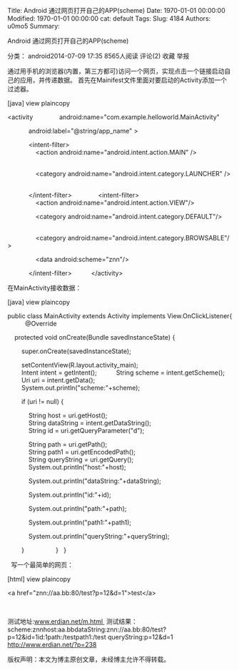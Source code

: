 Title: Android 通过网页打开自己的APP(scheme)
Date: 1970-01-01 00:00:00
Modified: 1970-01-01 00:00:00
cat: default
Tags: 
Slug: 4184
Authors: u0mo5 
Summary: 


Android 通过网页打开自己的APP(scheme)

分类： android2014-07-09 17:35 8565人阅读 评论(2) 收藏 举报

通过用手机的浏览器(内置，第三方都可)访问一个网页，实现点击一个链接启动自己的应用，并传递数据。
首先在Mainifest文件里面对要启动的Activity添加一个过滤器。
 



[java] view plaincopy
 



&lt;activity  
            android:name="com.example.helloworld.MainActivity"  

            android:label="@string/app_name" &gt;  

            &lt;intent-filter&gt;  
                &lt;action android:name="android.intent.action.MAIN" /&gt;  

  
                &lt;category android:name="android.intent.category.LAUNCHER" /&gt;  

            &lt;/intent-filter&gt;  
            &lt;intent-filter&gt;  
                &lt;action android:name="android.intent.action.VIEW"/&gt;     

                &lt;category android:name="android.intent.category.DEFAULT"/&gt;               

                &lt;category android:name="android.intent.category.BROWSABLE"/&gt;  

                &lt;data android:scheme="znn"/&gt;  

            &lt;/intent-filter&gt;  
        &lt;/activity&gt;  


在MainActivity接收数据：
 
 



[java] view plaincopy
 





public class MainActivity extends Activity implements View.OnClickListener{  
  
    @Override  

    protected void onCreate(Bundle savedInstanceState) {  

        super.onCreate(savedInstanceState);  

        setContentView(R.layout.activity_main);  
  
        Intent intent = getIntent();  
        String scheme = intent.getScheme();  
        Uri uri = intent.getData();  
        System.out.println("scheme:"+scheme);  

        if (uri != null) {  

            String host = uri.getHost();  
            String dataString = intent.getDataString();  
            String id = uri.getQueryParameter("d");  

            String path = uri.getPath();  
            String path1 = uri.getEncodedPath();  
            String queryString = uri.getQuery();  
            System.out.println("host:"+host);  

            System.out.println("dataString:"+dataString);  

            System.out.println("id:"+id);  

            System.out.println("path:"+path);  

            System.out.println("path1:"+path1);  

            System.out.println("queryString:"+queryString);  

        }  
          
    }  
}  




 
写一个最简单的网页：
 



[html] view plaincopy
 





&lt;a href="znn://aa.bb:80/test?p=12&amp;d=1"&gt;test&lt;/a&gt;  




 

测试地址:www.erdian.net/m.html 
测试结果：
scheme:znnhost:aa.bbdataString:znn://aa.bb:80/test?p=12&amp;id=1id:1path:/testpath1:/test
queryString:p=12&amp;d=1
 
http://www.erdian.net/?p=238

版权声明：本文为博主原创文章，未经博主允许不得转载。




